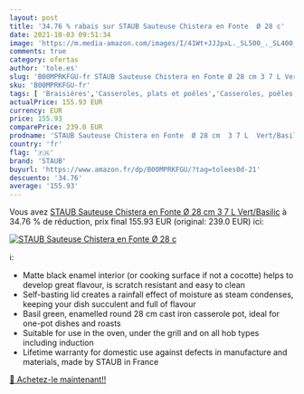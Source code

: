 ```yaml
---
layout: post
title: '34.76 % rabais sur STAUB Sauteuse Chistera en Fonte  Ø 28 c'
date: 2021-10-03 09:51:34
image: 'https://m.media-amazon.com/images/I/41Wt+JJJpxL._SL500_._SL400_.jpg'
comments: true
category: ofertas
author: 'tole.es'
slug: 'B00MPRKFGU-fr STAUB Sauteuse Chistera en Fonte Ø 28 cm 3 7 L Vert/Basilic'
sku: 'B00MPRKFGU-fr'
tags: [ 'Braisières','Casseroles, plats et poêles','Casseroles, poêles et faitouts','Cuisine et Maison','staub', ]
actualPrice: 155.93 EUR
currency: EUR
price: 155.93
comparePrice: 239.0 EUR
prodname: 'STAUB Sauteuse Chistera en Fonte  Ø 28 cm  3 7 L  Vert/Basilic'
country: 'fr'
flag: '🇫🇷'
brand: 'STAUB'
buyurl: 'https://www.amazon.fr/dp/B00MPRKFGU/?tag=tolees0d-21'
descuento: '34.76'
average: '155.93'
---
```


Vous avez [STAUB Sauteuse Chistera en Fonte  Ø 28 cm  3 7 L  Vert/Basilic](https://www.amazon.fr/dp/B00MPRKFGU/?tag=tolees0d-21)  à  34.76 % de réduction, prix final  155.93 EUR (original: 239.0 EUR) ici:

[![STAUB Sauteuse Chistera en Fonte  Ø 28 c](https://m.media-amazon.com/images/I/41Wt+JJJpxL._SL500_._SL400_.jpg)](https://www.amazon.fr/dp/B00MPRKFGU/?tag=tolees0d-21)

ℹ️:

- Matte black enamel interior (or cooking surface if not a cocotte) helps to develop great flavour, is scratch resistant and easy to clean
- Self-basting lid creates a rainfall effect of moisture as steam condenses, keeping your dish succulent and full of flavour
- Basil green, enamelled round 28 cm cast iron casserole pot, ideal for one-pot dishes and roasts
- Suitable for use in the oven, under the grill and on all hob types including induction
- Lifetime warranty for domestic use against defects in manufacture and materials, made by STAUB in France

[🛒 Achetez-le maintenant!!](https://www.amazon.fr/dp/B00MPRKFGU/?tag=tolees0d-21)
